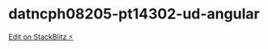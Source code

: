 # datncph08205-pt14302-ud-angular

[Edit on StackBlitz ⚡️](https://stackblitz.com/edit/datncph08205-pt14302-ud-angular)